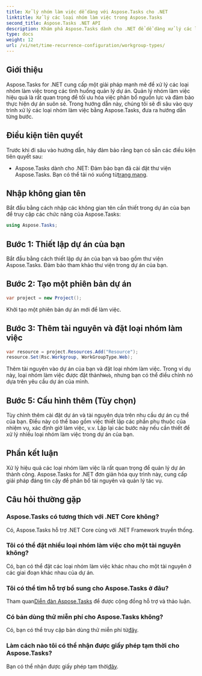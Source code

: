 ```yaml
---
title: Xử lý nhóm làm việc dễ dàng với Aspose.Tasks cho .NET
linktitle: Xử lý các loại nhóm làm việc trong Aspose.Tasks
second_title: Aspose.Tasks .NET API
description: Khám phá Aspose.Tasks dành cho .NET để dễ dàng xử lý các loại nhóm làm việc trong dự án của bạn. Tối ưu hóa phân bổ nguồn lực và tăng cường quản lý dự án.
type: docs
weight: 12
url: /vi/net/time-recurrence-configuration/workgroup-types/
---
```

## Giới thiệu
Aspose.Tasks for .NET cung cấp một giải pháp mạnh mẽ để xử lý các loại nhóm làm việc trong các tình huống quản lý dự án. Quản lý nhóm làm việc hiệu quả là rất quan trọng để tối ưu hóa việc phân bổ nguồn lực và đảm bảo thực hiện dự án suôn sẻ. Trong hướng dẫn này, chúng tôi sẽ đi sâu vào quy trình xử lý các loại nhóm làm việc bằng Aspose.Tasks, đưa ra hướng dẫn từng bước.
## Điều kiện tiên quyết
Trước khi đi sâu vào hướng dẫn, hãy đảm bảo rằng bạn có sẵn các điều kiện tiên quyết sau:
-  Aspose.Tasks dành cho .NET: Đảm bảo bạn đã cài đặt thư viện Aspose.Tasks. Bạn có thể tải nó xuống từ[trang mạng](https://releases.aspose.com/tasks/net/).
## Nhập không gian tên
Bắt đầu bằng cách nhập các không gian tên cần thiết trong dự án của bạn để truy cập các chức năng của Aspose.Tasks:
```csharp
using Aspose.Tasks;
```
## Bước 1: Thiết lập dự án của bạn
Bắt đầu bằng cách thiết lập dự án của bạn và bao gồm thư viện Aspose.Tasks. Đảm bảo tham khảo thư viện trong dự án của bạn.
## Bước 2: Tạo một phiên bản dự án
```csharp
var project = new Project();
```
Khởi tạo một phiên bản dự án mới để làm việc.
## Bước 3: Thêm tài nguyên và đặt loại nhóm làm việc
```csharp
var resource = project.Resources.Add("Resource");
resource.Set(Rsc.Workgroup, WorkGroupType.Web);
```
 Thêm tài nguyên vào dự án của bạn và đặt loại nhóm làm việc. Trong ví dụ này, loại nhóm làm việc được đặt thành`Web`, nhưng bạn có thể điều chỉnh nó dựa trên yêu cầu dự án của mình.
## Bước 5: Cấu hình thêm (Tùy chọn)
Tùy chỉnh thêm cài đặt dự án và tài nguyên dựa trên nhu cầu dự án cụ thể của bạn. Điều này có thể bao gồm việc thiết lập các phần phụ thuộc của nhiệm vụ, xác định giờ làm việc, v.v.
Lặp lại các bước này nếu cần thiết để xử lý nhiều loại nhóm làm việc trong dự án của bạn.
## Phần kết luận
Xử lý hiệu quả các loại nhóm làm việc là rất quan trọng để quản lý dự án thành công. Aspose.Tasks for .NET đơn giản hóa quy trình này, cung cấp giải pháp đáng tin cậy để phân bổ tài nguyên và quản lý tác vụ.
## Câu hỏi thường gặp
### Aspose.Tasks có tương thích với .NET Core không?
Có, Aspose.Tasks hỗ trợ .NET Core cùng với .NET Framework truyền thống.
### Tôi có thể đặt nhiều loại nhóm làm việc cho một tài nguyên không?
Có, bạn có thể đặt các loại nhóm làm việc khác nhau cho một tài nguyên ở các giai đoạn khác nhau của dự án.
### Tôi có thể tìm hỗ trợ bổ sung cho Aspose.Tasks ở đâu?
 Tham quan[Diễn đàn Aspose.Tasks](https://forum.aspose.com/c/tasks/15) để được cộng đồng hỗ trợ và thảo luận.
### Có bản dùng thử miễn phí cho Aspose.Tasks không?
 Có, bạn có thể truy cập bản dùng thử miễn phí từ[đây](https://releases.aspose.com/).
### Làm cách nào tôi có thể nhận được giấy phép tạm thời cho Aspose.Tasks?
 Bạn có thể nhận được giấy phép tạm thời[đây](https://purchase.aspose.com/temporary-license/).